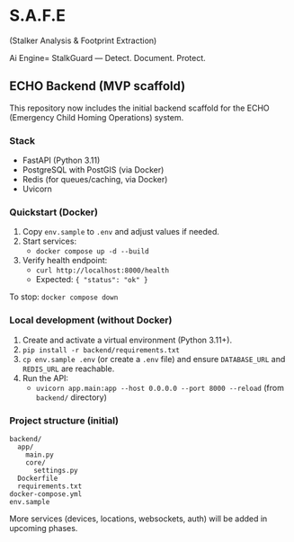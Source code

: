 # S.A.F.E
 (Stalker Analysis &amp; Footprint Extraction)

 Ai Engine= StalkGuard — Detect. Document. Protect.

## ECHO Backend (MVP scaffold)

This repository now includes the initial backend scaffold for the ECHO (Emergency Child Homing Operations) system.

### Stack
- FastAPI (Python 3.11)
- PostgreSQL with PostGIS (via Docker)
- Redis (for queues/caching, via Docker)
- Uvicorn

### Quickstart (Docker)
1. Copy `env.sample` to `.env` and adjust values if needed.
2. Start services:
   - `docker compose up -d --build`
3. Verify health endpoint:
   - `curl http://localhost:8000/health`
   - Expected: `{ "status": "ok" }`

To stop: `docker compose down`

### Local development (without Docker)
1. Create and activate a virtual environment (Python 3.11+).
2. `pip install -r backend/requirements.txt`
3. `cp env.sample .env` (or create a `.env` file) and ensure `DATABASE_URL` and `REDIS_URL` are reachable.
4. Run the API:
   - `uvicorn app.main:app --host 0.0.0.0 --port 8000 --reload` (from `backend/` directory)

### Project structure (initial)
```
backend/
  app/
    main.py
    core/
      settings.py
  Dockerfile
  requirements.txt
docker-compose.yml
env.sample
```

More services (devices, locations, websockets, auth) will be added in upcoming phases.